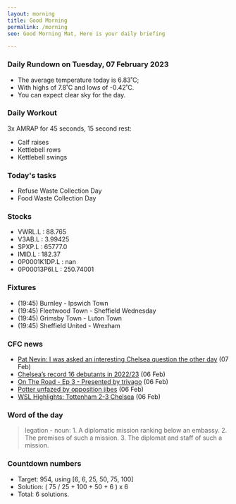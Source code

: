 ```yaml
---
layout: morning
title: Good Morning
permalink: /morning
seo: Good Morning Mat, Here is your daily briefing

---
```


<!-- weather_marker starts -->
### Daily Rundown on Tuesday, 07 February 2023

- The average temperature today is 6.83˚C;
- With highs of 7.8˚C and lows of -0.42˚C.
- You can expect clear sky for the day.

<!-- weather_marker ends -->

### Daily Workout
<!-- workout_marker starts -->
3x AMRAP for 45 seconds, 15 second rest:

- Calf raises
- Kettlebell rows
- Kettlebell swings

<!-- workout_marker ends -->

### Today's tasks
<!-- task_marker starts -->
- Refuse Waste Collection Day
- Food Waste Collection Day

<!-- task_marker ends -->

### Stocks

<!-- stocks_marker starts -->

- VWRL.L : 88.765
- V3AB.L : 3.99425
- SPXP.L : 65777.0
- IMID.L : 182.37
- 0P0001K1DP.L : nan
- 0P00013P6I.L : 250.74001

<!-- stocks_marker ends -->

### Fixtures

<!-- sports_marker starts -->

<ul>
<li>(19:45) Burnley - Ipswich Town</li>
<li>(19:45) Fleetwood Town - Sheffield Wednesday</li>
<li>(19:45) Grimsby Town - Luton Town</li>
<li>(19:45) Sheffield United - Wrexham</li>
</ul>

<!-- sports_marker ends -->

### CFC news

<!-- cfc_marker starts -->
- [Pat Nevin: I was asked an interesting Chelsea question the other day](https://chelseafc.com/en/news/article/pat-nevin-i-was-asked-an-interesting-chelsea-question-the-other-day) (07 Feb)
- [Chelsea’s record 16 debutants in 2022/23](https://chelseafc.com/en/news/article/chelseas-record-16-debutants-in-2022-23) (06 Feb)
- [On The Road - Ep 3 - Presented by trivago](https://chelseafc.com/en/video/cfcxtriv-kerrreiten-hero-final) (06 Feb)
- [Potter unfazed by opposition jibes](https://chelseafc.com/en/news/article/potter-unfazed-by-opposition-jibes) (06 Feb)
- [WSL Highlights: Tottenham 2-3 Chelsea](https://chelseafc.com/en/video/tottenham-v-chelsea-2-3-or-highlights-or-wsl) (06 Feb)

<!-- cfc_marker ends -->

### Word of the day
<!-- word_marker starts -->

 > legation - noun: 1. A diplomatic mission ranking below an embassy. 2. The premises of such a mission. 3. The diplomat and staff of such a mission.

<!-- word_marker ends -->

### Countdown numbers
<!-- game_marker starts -->

- Target: 954, using [6, 6, 25, 50, 75, 100]
- Solution: ( 75 / 25 + 100 + 50 + 6 ) x 6
- Total: 6 solutions.

<!-- game_marker ends -->
